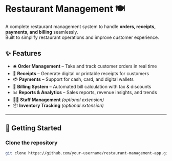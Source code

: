 # Restaurant Management 🍽️

A complete restaurant management system to handle **orders, receipts, payments, and billing** seamlessly.  
Built to simplify restaurant operations and improve customer experience.  

## ✨ Features
- 🛎️ **Order Management** – Take and track customer orders in real time  
- 🧾 **Receipts** – Generate digital or printable receipts for customers  
- 💳 **Payments** – Support for cash, card, and digital wallets  
- 📑 **Billing System** – Automated bill calculation with tax & discounts  
- 📊 **Reports & Analytics** – Sales reports, revenue insights, and trends  
- 👨‍🍳 **Staff Management** *(optional extension)*  
- 📦 **Inventory Tracking** *(optional extension)*  

---



## 🚀 Getting Started

### Clone the repository
```bash
git clone https://github.com/your-username/restaurant-management-app.git
